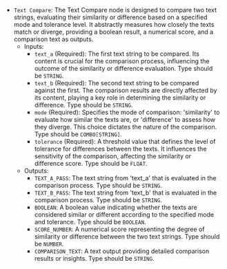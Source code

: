 - `Text Compare`: The Text Compare node is designed to compare two text strings, evaluating their similarity or difference based on a specified mode and tolerance level. It abstractly measures how closely the texts match or diverge, providing a boolean result, a numerical score, and a comparison text as outputs.
    - Inputs:
        - `text_a` (Required): The first text string to be compared. Its content is crucial for the comparison process, influencing the outcome of the similarity or difference evaluation. Type should be `STRING`.
        - `text_b` (Required): The second text string to be compared against the first. The comparison results are directly affected by its content, playing a key role in determining the similarity or difference. Type should be `STRING`.
        - `mode` (Required): Specifies the mode of comparison: 'similarity' to evaluate how similar the texts are, or 'difference' to assess how they diverge. This choice dictates the nature of the comparison. Type should be `COMBO[STRING]`.
        - `tolerance` (Required): A threshold value that defines the level of tolerance for differences between the texts. It influences the sensitivity of the comparison, affecting the similarity or difference score. Type should be `FLOAT`.
    - Outputs:
        - `TEXT_A_PASS`: The text string from 'text_a' that is evaluated in the comparison process. Type should be `STRING`.
        - `TEXT_B_PASS`: The text string from 'text_b' that is evaluated in the comparison process. Type should be `STRING`.
        - `BOOLEAN`: A boolean value indicating whether the texts are considered similar or different according to the specified mode and tolerance. Type should be `BOOLEAN`.
        - `SCORE_NUMBER`: A numerical score representing the degree of similarity or difference between the two text strings. Type should be `NUMBER`.
        - `COMPARISON_TEXT`: A text output providing detailed comparison results or insights. Type should be `STRING`.
